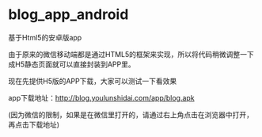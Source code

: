 # blog_app_android
基于Html5的安卓版app

由于原来的微信移动端都是通过HTML5的框架来实现，所以将代码稍微调整一下成H5静态页面就可以直接封装到APP里。

现在先提供H5版的APP下载，大家可以测试一下看效果

app下载地址：http://blog.youlunshidai.com/app/blog.apk

(因为微信的限制，如果是在微信里打开的，请通过右上角点击在浏览器中打开，再点击下载地址)
